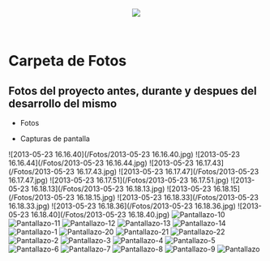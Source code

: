 <br/>
<p align="center">
  <img src="https://avatars2.githubusercontent.com/u/15052789?v=3&s=200">
</p>
<br/>

# Carpeta de Fotos

## Fotos del proyecto antes, durante y despues del desarrollo del mismo

* Fotos

* Capturas de pantalla

![2013-05-23 16.16.40](/Fotos/2013-05-23 16.16.40.jpg)
![2013-05-23 16.16.44](/Fotos/2013-05-23 16.16.44.jpg)
![2013-05-23 16.17.43](/Fotos/2013-05-23 16.17.43.jpg)
![2013-05-23 16.17.47](/Fotos/2013-05-23 16.17.47.jpg)
![2013-05-23 16.17.51](/Fotos/2013-05-23 16.17.51.jpg)
![2013-05-23 16.18.13](/Fotos/2013-05-23 16.18.13.jpg)
![2013-05-23 16.18.15](/Fotos/2013-05-23 16.18.15.jpg)
![2013-05-23 16.18.33](/Fotos/2013-05-23 16.18.33.jpg)
![2013-05-23 16.18.36](/Fotos/2013-05-23 16.18.36.jpg)
![2013-05-23 16.18.40](/Fotos/2013-05-23 16.18.40.jpg)
![Pantallazo-10](/Fotos/Pantallazo-10.png)
![Pantallazo-11](/Fotos/Pantallazo-11.png)
![Pantallazo-12](/Fotos/Pantallazo-12.png)
![Pantallazo-13](/Fotos/Pantallazo-13.png)
![Pantallazo-14](/Fotos/Pantallazo-14.png)
![Pantallazo-1](/Fotos/Pantallazo-1.png)
![Pantallazo-20](/Fotos/Pantallazo-20.png)
![Pantallazo-21](/Fotos/Pantallazo-21.png)
![Pantallazo-22](/Fotos/Pantallazo-22.png)
![Pantallazo-2](/Fotos/Pantallazo-2.png)
![Pantallazo-3](/Fotos/Pantallazo-3.png)
![Pantallazo-4](/Fotos/Pantallazo-4.png)
![Pantallazo-5](/Fotos/Pantallazo-5.png)
![Pantallazo-6](/Fotos/Pantallazo-6.png)
![Pantallazo-7](/Fotos/Pantallazo-7.png)
![Pantallazo-8](/Fotos/Pantallazo-8.png)
![Pantallazo-9](/Fotos/Pantallazo-9.png)
![Pantallazo](/Fotos/Pantallazo.png)